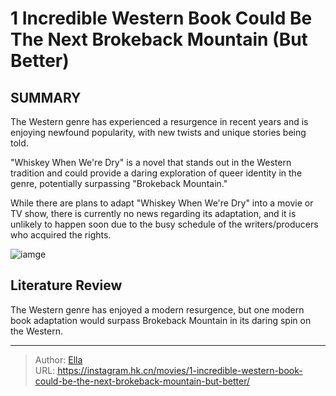 # 1 Incredible Western Book Could Be The Next Brokeback Mountain (But Better)


## SUMMARY 



The Western genre has experienced a resurgence in recent years and is enjoying newfound popularity, with new twists and unique stories being told.

&#34;Whiskey When We&#39;re Dry&#34; is a novel that stands out in the Western tradition and could provide a daring exploration of queer identity in the genre, potentially surpassing &#34;Brokeback Mountain.&#34;

While there are plans to adapt &#34;Whiskey When We&#39;re Dry&#34; into a movie or TV show, there is currently no news regarding its adaptation, and it is unlikely to happen soon due to the busy schedule of the writers/producers who acquired the rights.



![iamge](https://static1.srcdn.com/wordpress/wp-content/uploads/2023/12/jake-gyllenhaal-and-heath-ledger-in-brokeback-mountain_.png)

## Literature Review
The Western genre has enjoyed a modern resurgence, but one modern book adaptation would surpass Brokeback Mountain in its daring spin on the Western.



---

> Author: [Ella](https://instagram.hk.cn/)  
> URL: https://instagram.hk.cn/movies/1-incredible-western-book-could-be-the-next-brokeback-mountain-but-better/  

